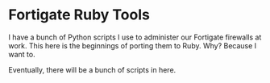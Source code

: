 # Fortigate Ruby Tools

I have a bunch of Python scripts I use to administer our Fortigate firewalls at work. This here is the beginnings of porting them to Ruby. Why? Because I want to.

Eventually, there will be a bunch of scripts in here.
